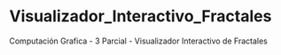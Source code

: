 # Visualizador_Interactivo_Fractales
Computación Grafica - 3 Parcial - Visualizador Interactivo de Fractales
